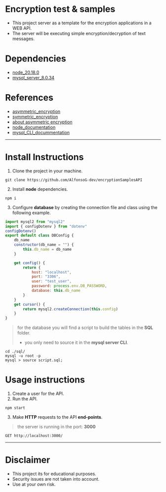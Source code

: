 # Encryption test & samples
- This project server as a template for the encryption applications in a WEB API.
- The server will be executing simple encryption/decryption of text messages.

# Dependencies
- [node_20.18.0](https://nodejs.org/en/download/package-manager)
- [mysql_server_8.0.34](https://dev.mysql.com/downloads/)

# References
- [asymmetric_encryption](https://medium.com/@makenoizee/secure-data-transmission-with-node-js-and-asymmetric-encryption-20b2d80aa871)
- [symmetric_encryption](https://dev.to/superviz/implementing-symmetric-and-asymmetric-encryption-with-nodejs-4efp)
- [about asymmetric encryption](https://www.cloudflare.com/es-es/learning/ssl/what-is-asymmetric-encryption/)
- [node_documentation](https://nodejs.org/docs/latest/api/)
- [mysql_CLI_docummentation](https://dev.mysql.com/doc/refman/8.4/en/mysql.html)

----

# Install Instructions
1. Clone the project in your machine.
```shell
git clone https://github.com/AlfonsoG-dev/encryptionSamplesAPI
```
2. Install **node** dependencies.
```shell
npm i
```
3. Configure **database** by  creating the connection file and class using the following example.
```js
import mysql2 from "mysql2"
import { configDotenv } from "dotenv"
configDotenv()
export default class DBConfig {
    db_name
    constructor(db_name = "") {
        this.db_name = db_name
    }

    get config() {
        return {
            host: "localhost",
            port: "3306",
            user: "test_user",
            password: process.env.DB_PASSWORD,
            database: this.db_name
        }
    }
    get cursor() {
        return mysql2.createConnection(this.config)
    }
}
```
> for the database you will find a script to build the tables in the **SQL** folder.
>- you only need to source it in the **mysql server CLI**.
```shell
cd ./sql/
mysql -u root -p
mysql > source script.sql;
```

# Usage instructions
1. Create a user for the API.
2. Run the API.
```shell
npm start
```
3. Make **HTTP** requests to the API **end-points**.
> the server is running in the port: **3000**
```http
GET http://localhost:3000/
```
-----
# Disclaimer
- This project its for educational purposes.
- Security issues are not taken into account.
- Use at your own risk.
